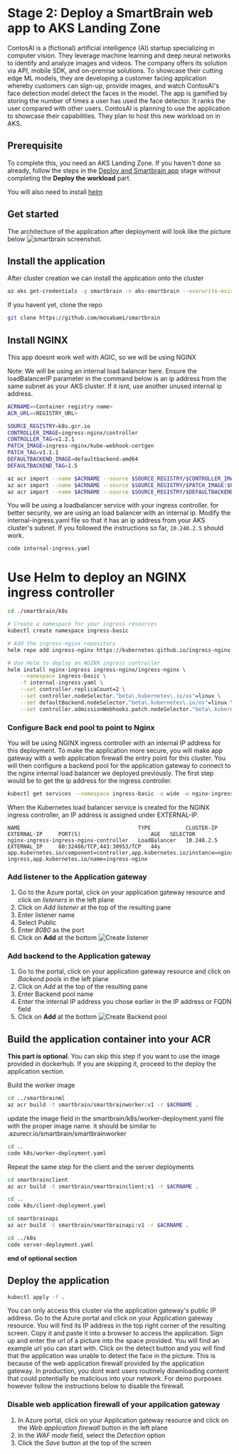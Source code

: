 # Stage 2: Deploy a SmartBrain web app to AKS Landing Zone
ContosAI is a (fictional) artificial intelligence (AI) startup specializing in computer vision. They leverage machine learning and deep neural networks to identify and analyze images and videos. The company offers its solution via API, mobile SDK, and on-premise solutions. To showcase their cutting edge ML models, they are developing a customer facing application whereby customers can sign-up, provide images, and watch ContosAI's face detection model detect the faces in the model. The app is gamified by storing the number of times a user has used the face detector. It ranks the user compared with other users. ContosAI is planning to use the application to showcase their capabilities. They plan to host this new workload on in AKS.

## Prerequisite
To complete this, you need an AKS Landing Zone. If you haven't done so already, follow the steps in the [Deploy and Smartbrain app](../simpleapp/README.md) stage without completing the **Deploy the workload** part.

You will also need to install [helm](https://helm.sh/docs/intro/install/)

## Get started

The architecture of the application after deployment will look like the picture below
![smartbrain screenshot](../media/finished-state.png).

## Install the application
After cluster creation we can install the application onto the cluster

```bash
az aks get-credentials -g smartbrain -n aks-smartbrain --overwrite-existing
```

If you havent yet, clone the repo
```bash
git clone https://github.com/mosabami/smartbrain
```
## Install NGINX
This app doesnt work well with AGIC, so we will be using NGINX

Note: We will be using an internal load balancer here. Ensure the loadBalancerIP parameter in the command below is an ip address from the same subnet as your AKS cluster. If it isnt, use another unused internal ip address. 

```bash
ACRNAME=<Container registry name>
ACR_URL=<REGISTRY_URL>
```

```bash
SOURCE_REGISTRY=k8s.gcr.io
CONTROLLER_IMAGE=ingress-nginx/controller
CONTROLLER_TAG=v1.2.1
PATCH_IMAGE=ingress-nginx/kube-webhook-certgen
PATCH_TAG=v1.1.1
DEFAULTBACKEND_IMAGE=defaultbackend-amd64
DEFAULTBACKEND_TAG=1.5

az acr import --name $ACRNAME --source $SOURCE_REGISTRY/$CONTROLLER_IMAGE:$CONTROLLER_TAG --image $CONTROLLER_IMAGE:$CONTROLLER_TAG
az acr import --name $ACRNAME --source $SOURCE_REGISTRY/$PATCH_IMAGE:$PATCH_TAG --image $PATCH_IMAGE:$PATCH_TAG
az acr import --name $ACRNAME --source $SOURCE_REGISTRY/$DEFAULTBACKEND_IMAGE:$DEFAULTBACKEND_TAG --image $DEFAULTBACKEND_IMAGE:$DEFAULTBACKEND_TAG
```

You will be using a loadbalancer service with your ingress controller. for better security, we are using an load balancer with an internal ip. Modify the internal-ingress.yaml file so that it has an ip address from your AKS cluster's subnet. If you followed the instructions so far, `10.240.2.5` should work.

```bash
code internal-ingress.yaml
```

# Use Helm to deploy an NGINX ingress controller
```bash
cd ./smartbrain/k8s
```

```bash
# Create a namespace for your ingress resources
kubectl create namespace ingress-basic

# Add the ingress-nginx repository
helm repo add ingress-nginx https://kubernetes.github.io/ingress-nginx

# Use Helm to deploy an NGINX ingress controller
helm install nginx-ingress ingress-nginx/ingress-nginx \
    --namespace ingress-basic \
    -f internal-ingress.yaml \
    --set controller.replicaCount=2 \
    --set controller.nodeSelector."beta\.kubernetes\.io/os"=linux \
    --set defaultBackend.nodeSelector."beta\.kubernetes\.io/os"=linux \
    --set controller.admissionWebhooks.patch.nodeSelector."beta\.kubernetes\.io/os"=linux 
```
<!-- Deploy the required resources to make nginx work for Azure
```bash
kubectl apply -f https://raw.githubusercontent.com/kubernetes/ingress-nginx/controller-v1.2.1/deploy/static/provider/cloud/deploy.yaml
``` -->

### Configure Back end pool to point to Nginx

You will be using NGINX ingress controller with an internal IP address for this deployment. To make the application more secure, you will make app gateway with a web application firewall the entry point for this cluster. You will then configure a backend pool for the application gateway to connect to the nginx internal load balancer we deployed previously. The first step would be to get the ip address for the ingress controller.

```bash
kubectl get services --namespace ingress-basic -o wide -w nginx-ingress-ingress-nginx-controller
```
When the Kubernetes load balancer service is created for the NGINX ingress controller, an IP address is assigned under EXTERNAL-IP.

```output
NAME                                     TYPE           CLUSTER-IP    EXTERNAL-IP     PORT(S)                      AGE   SELECTOR
nginx-ingress-ingress-nginx-controller   LoadBalancer   10.240.2.5   EXTERNAL_IP     80:32486/TCP,443:30953/TCP   44s   app.kubernetes.io/component=controller,app.kubernetes.io/instance=nginx-ingress,app.kubernetes.io/name=ingress-nginx
```

### Add listener to the Application gateway

1. Go to the Azure portal, click on your application gateway resource and click on *listeners* in the left plane
1. Click on *Add listener* at the top of the resulting pane
1. Enter listener name
1. Select Public
1. Enter *8080* as the port
1. Click on **Add** at the bottom
![Create listener](../media/creating-listener.png)

### Add backend  to the Application gateway

1. Go to the portal, click on your application gateway resource and click on *Backend pools* in the left plane
1. Click on *Add* at the top of the resulting pane
1. Enter Backend pool name
1. Enter the internal IP address you chose earlier in the IP address or FQDN field
1. Click on **Add** at the bottom
![Create Backend pool](../media/creating-listener.png)

## Build the application container into your ACR
**This part is optional**. You can skip this step if you want to use the image provided in dockerhub. If you are skipping it, proceed to the deploy the application section.

Build the worker image
```bash
cd ../smartbrainml
az acr build -t smartbrain/smartbrainworker:v1 -r $ACRNAME .
```
update the image field in the smartbrain/k8s/worker-deployment.yaml file with the proper image name. it should be similar to <acrName>.azurecr.io/smartbrain/smartbrainworker

```bash
cd ..
code k8s/worker-deployment.yaml
```

Repeat the same step for the client and the server deployments 
```bash
cd smartbrainclient
az acr build -t smartbrain/smartbrainclient:v1 -r $ACRNAME .
```

``` bash
cd ..
code k8s/client-deployment.yaml
```

```bash
cd smartbrainapi
az acr build -t smartbrain/smartbrainapi:v1 -r $ACRNAME .
```

``` bash
cd ../k8s
code server-deployment.yaml
```

**end of optional section**

## Deploy the application

```bash
kubectl apply -f .
```

You can only access this cluster via the application gateway's public IP address. Go to the Azure portal and click on your Application gateway resource. You will find its IP address in the top right corner of the resulting screen. Copy it and paste it into a browser to access the application. Sign up and enter the url of a picture into the space provided. You will find an example url you can start with. Click on the detect button and you will find that the application was unable to detect the face in the picture. This is because of the web application firewall provided by the application gateway. In production, you dont want users routinely downloading content that could potentially be malicious into your network. For demo purposes however follow the instructions below to disable the firewall.

### Disable web application firewall of your appilcation gateway
1. In Azure portal, click on your Application gateway resource and click on the *Web application firewall* button in the left plane
1. In the *WAF mode* field, select the *Detection* option
1. Click the *Save* button at the top of the screen


